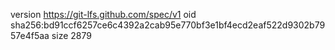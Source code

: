 version https://git-lfs.github.com/spec/v1
oid sha256:bd91ccf6257ce6c4392a2cab95e770bf3e1bf4ecd2eaf522d9302b7957e4f5aa
size 2879
